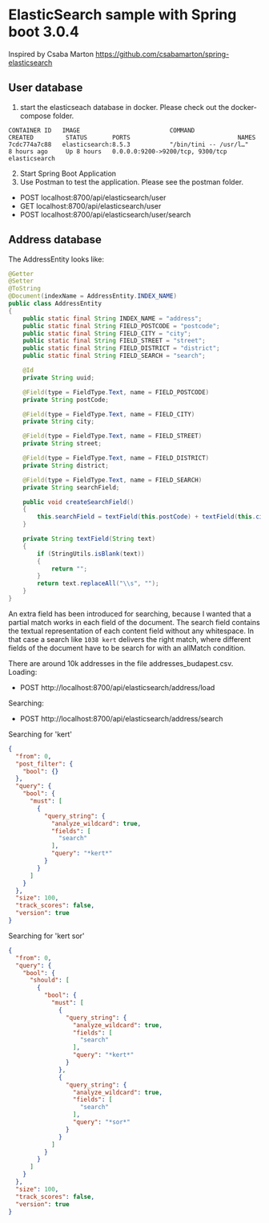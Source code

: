 # ElasticSearch sample with Spring boot 3.0.4

Inspired by Csaba Marton https://github.com/csabamarton/spring-elasticsearch

## User database

1. start the elasticseach database in docker. Please check out the docker-compose folder.

```
CONTAINER ID   IMAGE                         COMMAND                  CREATED         STATUS       PORTS                              NAMES        
7cdc774a7c88   elasticsearch:8.5.3           "/bin/tini -- /usr/l…"   8 hours ago     Up 8 hours   0.0.0.0:9200->9200/tcp, 9300/tcp   elasticsearch
```
2. Start Spring Boot Application
3. Use Postman to test the application. Please see the postman folder.

- POST localhost:8700/api/elasticsearch/user
- GET localhost:8700/api/elasticsearch/user
- POST localhost:8700/api/elasticsearch/user/search

## Address database

The AddressEntity looks like:
```java
@Getter
@Setter
@ToString
@Document(indexName = AddressEntity.INDEX_NAME)
public class AddressEntity
{
    public static final String INDEX_NAME = "address";
    public static final String FIELD_POSTCODE = "postcode";
    public static final String FIELD_CITY = "city";
    public static final String FIELD_STREET = "street";
    public static final String FIELD_DISTRICT = "district";
    public static final String FIELD_SEARCH = "search";

    @Id
    private String uuid;

    @Field(type = FieldType.Text, name = FIELD_POSTCODE)
    private String postCode;

    @Field(type = FieldType.Text, name = FIELD_CITY)
    private String city;

    @Field(type = FieldType.Text, name = FIELD_STREET)
    private String street;

    @Field(type = FieldType.Text, name = FIELD_DISTRICT)
    private String district;

    @Field(type = FieldType.Text, name = FIELD_SEARCH)
    private String searchField;

    public void createSearchField()
    {
        this.searchField = textField(this.postCode) + textField(this.city) + textField(this.street) + textField(this.district);
    }

    private String textField(String text)
    {
        if (StringUtils.isBlank(text))
        {
            return "";
        }
        return text.replaceAll("\\s", "");
    }
}
```
An extra field has been introduced for searching, because I wanted that a partial match works in each field of the document. The search field contains the textual representation of each content field without any whitespace. In that case a search like `1038 kert` delivers the right match, where different fields of the document have to be search for with an allMatch condition.

There are around 10k addresses in the file addresses_budapest.csv. Loading:
- POST http://localhost:8700/api/elasticsearch/address/load

Searching:
- POST http://localhost:8700/api/elasticsearch/address/search

Searching for 'kert'
```json
{
  "from": 0,
  "post_filter": {
    "bool": {}
  },
  "query": {
    "bool": {
      "must": [
        {
          "query_string": {
            "analyze_wildcard": true,
            "fields": [
              "search"
            ],
            "query": "*kert*"
          }
        }
      ]
    }
  },
  "size": 100,
  "track_scores": false,
  "version": true
}
```

Searching for 'kert sor'
```json
{
  "from": 0,
  "query": {
    "bool": {
      "should": [
        {
          "bool": {
            "must": [
              {
                "query_string": {
                  "analyze_wildcard": true,
                  "fields": [
                    "search"
                  ],
                  "query": "*kert*"
                }
              },
              {
                "query_string": {
                  "analyze_wildcard": true,
                  "fields": [
                    "search"
                  ],
                  "query": "*sor*"
                }
              }
            ]
          }
        }
      ]
    }
  },
  "size": 100,
  "track_scores": false,
  "version": true
}
```
